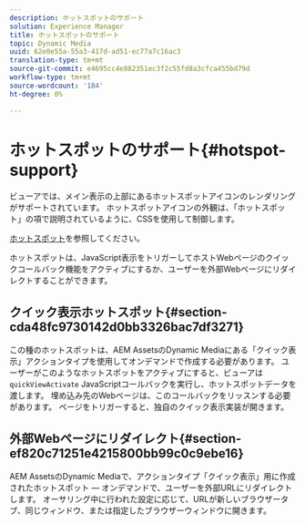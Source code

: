 ```yaml
---
description: ホットスポットのサポート
solution: Experience Manager
title: ホットスポットのサポート
topic: Dynamic Media
uuid: 62e0e55a-55a3-417d-ad51-ec77a7c16ac3
translation-type: tm+mt
source-git-commit: e4695cc4e882351ec3f2c55fd8a3cfca455bd79d
workflow-type: tm+mt
source-wordcount: '184'
ht-degree: 0%

---
```



# ホットスポットのサポート{#hotspot-support}

ビューアでは、メイン表示の上部にあるホットスポットアイコンのレンダリングがサポートされています。 ホットスポットアイコンの外観は、「ホットスポット」の項で説明されているように、CSSを使用して制御します。

[ホットスポット](../../c-html5-aem-asset-viewers/c-html5-aem-interactive-images/c-html5-aem-interactive-image-customizingviewer/r-html5-aem-int-image-customize-hotspots.md#reference-2ac3cc414ef2467390bf53145f1d8d74)を参照してください。

ホットスポットは、JavaScript表示をトリガーしてホストWebページのクイックコールバック機能をアクティブにするか、ユーザーを外部Webページにリダイレクトすることができます。

## クイック表示ホットスポット{#section-cda48fc9730142d0bb3326bac7df3271}

この種のホットスポットは、AEM AssetsのDynamic Mediaにある「クイック表示」アクションタイプを使用してオンデマンドで作成する必要があります。 ユーザーがこのようなホットスポットをアクティブにすると、ビューアは`quickViewActivate` JavaScriptコールバックを実行し、ホットスポットデータを渡します。 埋め込み先のWebページは、このコールバックをリッスンする必要があります。 ページをトリガーすると、独自のクイック表示実装が開きます。

## 外部Webページにリダイレクト{#section-ef820c71251e4215800bb99c0c9ebe16}

AEM AssetsのDynamic Mediaで、アクションタイプ「クイック表示」用に作成されたホットスポット — オンデマンドで、ユーザーを外部URLにリダイレクトします。 オーサリング中に行われた設定に応じて、URLが新しいブラウザータブ、同じウィンドウ、または指定したブラウザーウィンドウに開きます。
